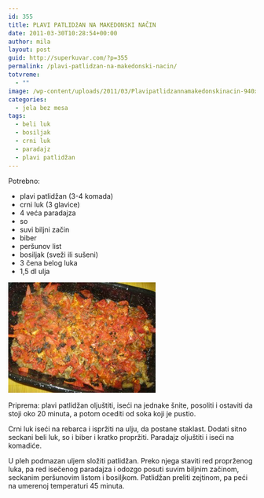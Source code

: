 ```yaml
---
id: 355
title: PLAVI PATLIDžAN NA MAKEDONSKI NAČIN
date: 2011-03-30T10:28:54+00:00
author: mila
layout: post
guid: http://superkuvar.com/?p=355
permalink: /plavi-patlidzan-na-makedonski-nacin/
totvreme:
  - ""
image: /wp-content/uploads/2011/03/Plavipatlidzannamakedonskinacin-940x198.jpg
categories:
  - jela bez mesa
tags:
  - beli luk
  - bosiljak
  - crni luk
  - paradajz
  - plavi patlidžan
---
```

Potrebno:

  * plavi patlidžan (3-4 komada)
  * crni luk (3 glavice)
  * 4 veća paradajza
  * so
  * suvi biljni začin
  * biber
  * peršunov list
  * bosiljak (sveži ili sušeni)
  * 3 čena belog luka
  * 1,5 dl ulja

<img class="alignnone size-medium wp-image-3812" title="Plavipatlidzannamakedonskinacin" src="/wp-content/uploads/2011/03/Plavipatlidzannamakedonskinacin-300x225.jpg" alt="" width="300" height="225" /> 

Priprema: plavi patlidžan oljuštiti, iseći na jednake šnite, posoliti i ostaviti da stoji oko 20 minuta, a potom ocediti od soka koji je pustio.

Crni luk iseći na rebarca i ispržiti na ulju, da postane staklast. Dodati sitno seckani beli luk, so i biber i kratko propržiti. Paradajz oljuštiti i iseći na komadiće.

U pleh podmazan uljem složiti patlidžan. Preko njega staviti red proprženog luka, pa red isečenog paradajza i odozgo posuti suvim biljnim začinom, seckanim peršunovim listom i bosiljkom. Patlidžan preliti zejtinom, pa peći na umerenoj temperaturi 45 minuta.